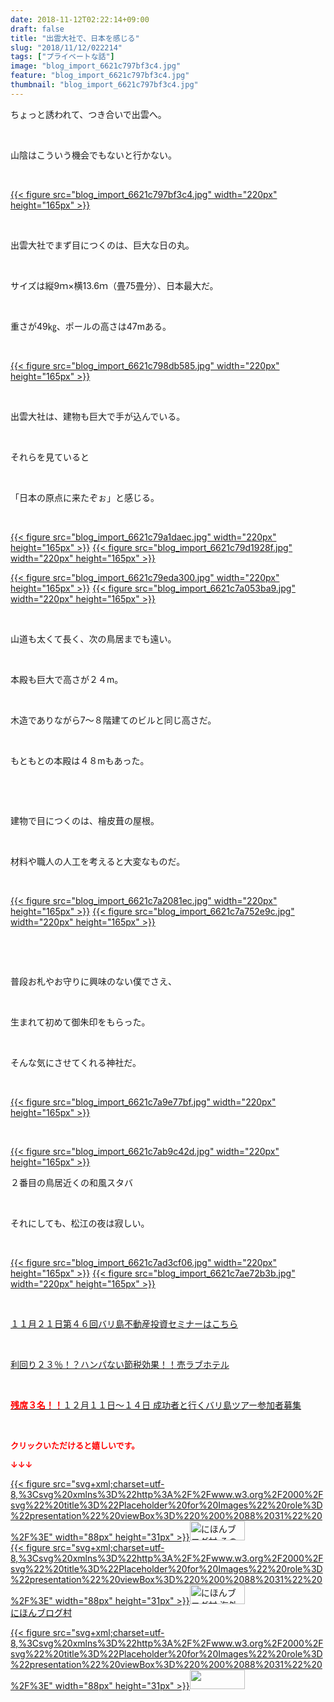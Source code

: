 ```yaml
---
date: 2018-11-12T02:22:14+09:00
draft: false
title: "出雲大社で、日本を感じる"
slug: "2018/11/12/022214"
tags: ["プライベートな話"]
image: "blog_import_6621c797bf3c4.jpg"
feature: "blog_import_6621c797bf3c4.jpg"
thumbnail: "blog_import_6621c797bf3c4.jpg"
---
```

<p>ちょっと誘われて、つき合いで出雲へ。</p><p> </p><p>山陰はこういう機会でもないと行かない。</p><p> </p><p><a href="blog_import_6621c797bf3c4.jpg">{{< figure src="blog_import_6621c797bf3c4.jpg" width="220px" height="165px" >}}</a></p><p> </p><p>出雲大社でまず目につくのは、巨大な日の丸。</p><p> </p><p>サイズは縦9ｍ×横13.6ｍ（畳75畳分）、日本最大だ。</p><p> </p><p>重さが49㎏、ポールの高さは47mある。</p><p> </p><p><a href="blog_import_6621c798db585.jpg">{{< figure src="blog_import_6621c798db585.jpg" width="220px" height="165px" >}}</a></p><p> </p><p>出雲大社は、建物も巨大で手が込んでいる。</p><p> </p><p>それらを見ていると</p><p> </p><p>「日本の原点に来たぞぉ」と感じる。</p><p> </p><p><a href="blog_import_6621c79a1daec.jpg">{{< figure src="blog_import_6621c79a1daec.jpg" width="220px" height="165px" >}}</a> <a href="blog_import_6621c79d1928f.jpg">{{< figure src="blog_import_6621c79d1928f.jpg" width="220px" height="165px" >}}</a></p><p><a href="blog_import_6621c79eda300.jpg">{{< figure src="blog_import_6621c79eda300.jpg" width="220px" height="165px" >}}</a> <a href="blog_import_6621c7a053ba9.jpg">{{< figure src="blog_import_6621c7a053ba9.jpg" width="220px" height="165px" >}}</a></p><p> </p><p>山道も太くて長く、次の鳥居までも遠い。</p><p> </p><p>本殿も巨大で高さが２４m。</p><p> </p><p>木造でありながら7～８階建てのビルと同じ高さだ。</p><p> </p><p>もともとの本殿は４８mもあった。</p><p> </p><p> </p><p>建物で目につくのは、檜皮葺の屋根。</p><p> </p><p>材料や職人の人工を考えると大変なものだ。</p><p> </p><p><a href="blog_import_6621c7a2081ec.jpg">{{< figure src="blog_import_6621c7a2081ec.jpg" width="220px" height="165px" >}}</a> <a href="blog_import_6621c7a752e9c.jpg">{{< figure src="blog_import_6621c7a752e9c.jpg" width="220px" height="165px" >}}</a></p><p> </p><p> </p><p>普段お札やお守りに興味のない僕でさえ、</p><p> </p><p>生まれて初めて御朱印をもらった。</p><p> </p><p>そんな気にさせてくれる神社だ。</p><p> </p><p><a href="blog_import_6621c7a9e77bf.jpg">{{< figure src="blog_import_6621c7a9e77bf.jpg" width="220px" height="165px" >}}</a></p><p> </p><p><a href="blog_import_6621c7ab9c42d.jpg">{{< figure src="blog_import_6621c7ab9c42d.jpg" width="220px" height="165px" >}}</a></p><p>２番目の鳥居近くの和風スタバ</p><p> </p><p>それにしても、松江の夜は寂しい。</p><p> </p><p><a href="blog_import_6621c7ad3cf06.jpg">{{< figure src="blog_import_6621c7ad3cf06.jpg" width="220px" height="165px" >}}</a> <a href="blog_import_6621c7ae72b3b.jpg">{{< figure src="blog_import_6621c7ae72b3b.jpg" width="220px" height="165px" >}}</a></p><p> </p><p><a href="iin.co.jp" target="_blank">１１月２１日第４６回バリ島不動産投資セミナーはこちら</a></p><p> </p><p><a href="entry-12416230297.html#_=_" target="_blank">利回り２３％！？ハンパない節税効果！！売ラブホテル</a></p><p> </p><p><a href="https://ameblo.jp/baliclub/entry-12410059910.html" target="_blank"><span style="font-weight: bold;"><span style="color: rgb(255, 0, 0);">残席３名！！</span></span>１２月１１日～１４日 成功者と行くバリ島ツアー参加者募集</a></p><p> </p><p><font color="#ff0000" size="2"><strong>クリックいただけると嬉しいです。</strong></font></p><p><font color="#ff0000" size="2"><strong>↓↓↓</strong></font></p><p><a href="ranking.html?p_cid=01260127" id="&amp;blogmura_banner" target="_blank">{{< figure src="svg+xml;charset=utf-8,%3Csvg%20xmlns%3D%22http%3A%2F%2Fwww.w3.org%2F2000%2Fsvg%22%20title%3D%22Placeholder%20for%20Images%22%20role%3D%22presentation%22%20viewBox%3D%220%200%2088%2031%22%20%2F%3E" width="88px" height="31px" >}}<noscript><img alt="にほんブログ村 その他生活ブログ 不動産投資へ" border="0" height="31" src="https://img-proxy.blog-video.jp/images?url=http%3A%2F%2Flife.blogmura.com%2Fhudousantoushi%2Fimg%2Fhudousantoushi88_31.gif" width="88"></noscript></a><br/><a href="ranking.html?p_cid=01260127" target="_blank">{{< figure src="svg+xml;charset=utf-8,%3Csvg%20xmlns%3D%22http%3A%2F%2Fwww.w3.org%2F2000%2Fsvg%22%20title%3D%22Placeholder%20for%20Images%22%20role%3D%22presentation%22%20viewBox%3D%220%200%2088%2031%22%20%2F%3E" width="88px" height="31px" >}}<noscript><img alt="にほんブログ村 海外生活ブログ バリ島情報へ" border="0" height="31" src="https://img-proxy.blog-video.jp/images?url=http%3A%2F%2Foverseas.blogmura.com%2Fbali%2Fimg%2Fbali88_31.gif" width="88"></noscript></a><br/><a href="ranking.html?p_cid=01260127" target="_blank">にほんブログ村</a></p><p><a href="link.php?1804582" title="人気ブログランキングへ">{{< figure src="svg+xml;charset=utf-8,%3Csvg%20xmlns%3D%22http%3A%2F%2Fwww.w3.org%2F2000%2Fsvg%22%20title%3D%22Placeholder%20for%20Images%22%20role%3D%22presentation%22%20viewBox%3D%220%200%2088%2031%22%20%2F%3E" width="88px" height="31px" >}}<noscript><img border="0" height="31" src="https://blog.with2.net/img/banner/banner_22.gif" width="88"></noscript></a></p><p> </p>

